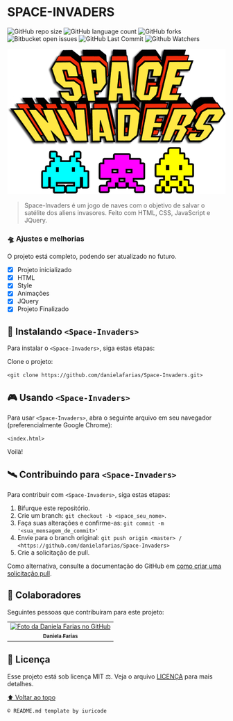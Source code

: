 # SPACE-INVADERS

![GitHub repo size](https://img.shields.io/github/repo-size/danielafarias/Space-Invaders?style=for-the-badge)
![GitHub language count](https://img.shields.io/github/languages/count/danielafarias/Space-Invaders?style=for-the-badge)
![GitHub forks](https://img.shields.io/chocolatey/dt/Space-Invaders?style=for-the-badge)
![Bitbucket open issues](https://img.shields.io/bitbucket/issues/danielafarias/Space-Invaders?style=for-the-badge)
![GitHub Last Commit](https://img.shields.io/github/last-commit/danielafarias/Space-Invaders?style=for-the-badge)
![Github Watchers](https://img.shields.io/github/watchers/danielafarias/Space-Invaders?style=for-the-badge)

![space-invaders](img/space-logo.png)


> Space-Invaders é um jogo de naves com o objetivo de salvar o satélite dos aliens invasores. Feito com HTML, CSS, JavaScript e JQuery.

### 🛸 Ajustes e melhorias

O projeto está completo, podendo ser atualizado no futuro.

- [x] Projeto inicializado
- [x] HTML
- [x] Style
- [x] Animações
- [x] JQuery
- [x] Projeto Finalizado

## 👾 Instalando `<Space-Invaders>`

Para instalar o `<Space-Invaders>`, siga estas etapas:

Clone o projeto:
```
<git clone https://github.com/danielafarias/Space-Invaders.git>
```

## 🎮 Usando `<Space-Invaders>`

Para usar `<Space-Invaders>`, abra o seguinte arquivo em seu navegador (preferencialmente Google Chrome):
```
<index.html>
```

Voilà!


## 🛰 Contribuindo para `<Space-Invaders>`

Para contribuir com `<Space-Invaders>`, siga estas etapas:

1. Bifurque este repositório.
2. Crie um branch: `git checkout -b <space_seu_nome>`.
3. Faça suas alterações e confirme-as: `git commit -m '<sua_mensagem_de_commit>'`
4. Envie para o branch original: `git push origin <master> / <https://github.com/danielafarias/Space-Invaders>`
5. Crie a solicitação de pull.

Como alternativa, consulte a documentação do GitHub em [como criar uma solicitação pull](https://help.github.com/en/github/collaborating-with-issues-and-pull-requests/creating-a-pull-request).

## 🤖 Colaboradores

Seguintes pessoas que contribuíram para este projeto:

<table>
  <tr>
    <td align="center">
      <a href="https://github.com/danielafarias">
        <img src="https://avatars.githubusercontent.com/u/79869120?v=4" width="100px;" alt="Foto da Daniela Farias no GitHub"/><br>
        <sub>
          <b>Daniela Farias</b>
        </sub>
      </a>
    </td>
  </tr>
</table>

## 📜 Licença

Esse projeto está sob licença MIT ⚖️. Veja o arquivo [LICENÇA](LICENSE.md) para mais detalhes.

[⬆ Voltar ao topo](#space-invaders)<br>

```
© README.md template by iuricode
```
